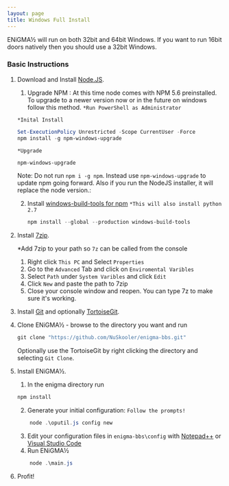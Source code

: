 ```yaml
---
layout: page
title: Windows Full Install
---
```


ENiGMA½ will run on both 32bit and 64bit Windows. If you want to run 16bit doors natively then you should use a 32bit Windows.  


### Basic Instructions

1. Download and Install [Node.JS](https://nodejs.org/en/download/). 

	1. Upgrade NPM : At this time node comes with NPM 5.6 preinstalled. To upgrade to a newer version now or in the future on windows follow this method. `*Run PowerShell as Administrator`

	`*Inital Install`
	```Powershell
	Set-ExecutionPolicy Unrestricted -Scope CurrentUser -Force
	npm install -g npm-windows-upgrade
	```
	`*Upgrade`
	```Powershell
	npm-windows-upgrade
	```

	Note: Do not run `npm i -g npm`. Instead use `npm-windows-upgrade` to update npm going forward. 
	Also if you run the NodeJS installer, it will replace the node version.:

	2. Install [windows-build-tools for npm](https://www.npmjs.com/package/windows-build-tools)
	`*This will also install python 2.7`
		```Powershell
		npm install --global --production windows-build-tools
		```
		

2. Install [7zip](https://www.7-zip.org/download.html).

	*Add 7zip to your path so `7z` can be called from the console
	1. Right click `This PC` and Select `Properties`
	2. Go to the `Advanced` Tab and click on `Enviromental Varibles`
	3. Select `Path` under `System Varibles` and click `Edit`
	4. Click `New` and paste the path to 7zip
	5. Close your console window and reopen. You can type 7z to make sure it's working.

3. Install [Git](https://git-scm.com/downloads) and optionally [TortoiseGit](https://tortoisegit.org/download/). 

4. Clone ENiGMA½ - browse to the directory you want and run 
	```Powershell
	git clone "https://github.com/NuSkooler/enigma-bbs.git"
	```
	Optionally use the TortoiseGit by right clicking the directory and selecting `Git Clone`.
    

5. Install ENiGMA½.
	1. In the enigma directory run 
	```Powershell
	npm install
	```
	2. Generate your initial configuration: `Follow the prompts!`
	```Powershell
		node .\oputil.js config new
	```
	3. Edit your configuration files in `enigma-bbs\config` with [Notepad++](https://notepad-plus-plus.org/download/) or [Visual Studio Code](https://code.visualstudio.com/Download)
	4. Run ENiGMA½
	```Powershell
		node .\main.js
	```
	

6. Profit!
